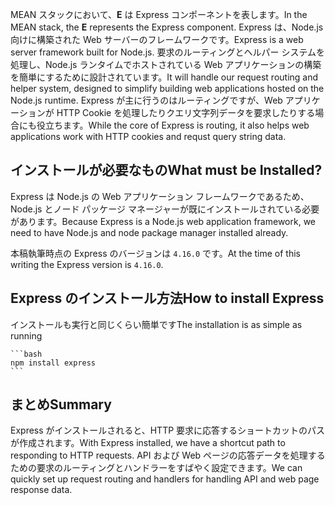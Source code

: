 <span data-ttu-id="a1383-101">MEAN スタックにおいて、**E** は Express コンポーネントを表します。</span><span class="sxs-lookup"><span data-stu-id="a1383-101">In the MEAN stack, the **E** represents the Express component.</span></span> <span data-ttu-id="a1383-102">Express は、Node.js 向けに構築された Web サーバーのフレームワークです。</span><span class="sxs-lookup"><span data-stu-id="a1383-102">Express is a web server framework built for Node.js.</span></span> <span data-ttu-id="a1383-103">要求のルーティングとヘルパー システムを処理し、Node.js ランタイムでホストされている Web アプリケーションの構築を簡単にするために設計されています。</span><span class="sxs-lookup"><span data-stu-id="a1383-103">It will handle our request routing and helper system, designed to simplify building web applications hosted on the Node.js runtime.</span></span> <span data-ttu-id="a1383-104">Express が主に行うのはルーティングですが、Web アプリケーションが HTTP Cookie を処理したりクエリ文字列データを要求したりする場合にも役立ちます。</span><span class="sxs-lookup"><span data-stu-id="a1383-104">While the core of Express is routing, it also helps web applications work with HTTP cookies and requst query string data.</span></span>

## <a name="what-must-be-installed"></a><span data-ttu-id="a1383-105">インストールが必要なもの</span><span class="sxs-lookup"><span data-stu-id="a1383-105">What must be Installed?</span></span>

<span data-ttu-id="a1383-106">Express は Node.js の Web アプリケーション フレームワークであるため、Node.js とノード パッケージ マネージャーが既にインストールされている必要があります。</span><span class="sxs-lookup"><span data-stu-id="a1383-106">Because Express is a Node.js web application framework, we need to have Node.js and node package manager installed already.</span></span>

<span data-ttu-id="a1383-107">本稿執筆時点の Express のバージョンは `4.16.0` です。</span><span class="sxs-lookup"><span data-stu-id="a1383-107">At the time of this writing the Express version is `4.16.0`.</span></span>

## <a name="how-to-install-express"></a><span data-ttu-id="a1383-108">Express のインストール方法</span><span class="sxs-lookup"><span data-stu-id="a1383-108">How to install Express</span></span>

<span data-ttu-id="a1383-109">インストールも実行と同じくらい簡単です</span><span class="sxs-lookup"><span data-stu-id="a1383-109">The installation is as simple as running</span></span>

    ```bash
    npm install express
    ```

## <a name="summary"></a><span data-ttu-id="a1383-110">まとめ</span><span class="sxs-lookup"><span data-stu-id="a1383-110">Summary</span></span>

<span data-ttu-id="a1383-111">Express がインストールされると、HTTP 要求に応答するショートカットのパスが作成されます。</span><span class="sxs-lookup"><span data-stu-id="a1383-111">With Express installed, we have a shortcut path to responding to HTTP requests.</span></span> <span data-ttu-id="a1383-112">API および Web ページの応答データを処理するための要求のルーティングとハンドラーをすばやく設定できます。</span><span class="sxs-lookup"><span data-stu-id="a1383-112">We can quickly set up request routing and handlers for handling API and web page response data.</span></span>
